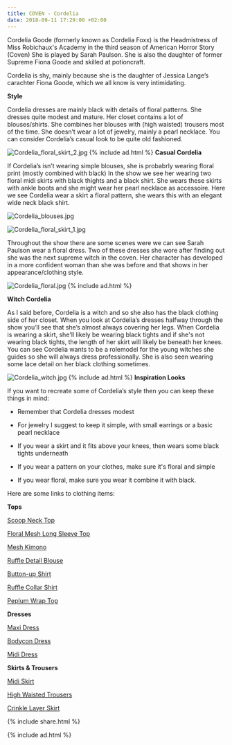 ```yaml
---
title: COVEN - Cordelia
date: 2018-09-11 17:29:00 +02:00
---
```



Cordelia Goode (formerly known as Cordelia Foxx) is the Headmistress of Miss Robichaux's Academy in the third season of American Horror Story (Coven) She is played by Sarah Paulson. She is also the daughter of former Supreme Fiona Goode and skilled at potioncraft.

Cordelia is shy, mainly because she is the daughter of Jessica Lange’s carachter Fiona Goode, which we all know is very intimidating.

**Style**

Cordelia dresses are mainly black with details of floral patterns. She dresses quite modest and mature. Her closet contains a lot of blouses/shirts. She combines her blouses with (high waisted) trousers most of the time. She doesn’t wear a lot of jewelry, mainly a pearl necklace. You can consider Cordelia’s casual look to be quite old fashioned.

![Cordelia_floral_skirt_2.jpg](/uploads/Cordelia_floral_skirt_2.jpg)
{% include ad.html %}
**Casual Cordelia**

If Cordelia’s isn’t wearing simple blouses, she is probabrly wearing floral print (mostly combined with black) In the show we see her wearing two floral midi skirts with black thights and a black shirt. She wears these skirts with ankle boots and she might wear her pearl necklace as accessoire. Here we see Cordelia wear a skirt a floral pattern, she wears this with an elegant wide neck black shirt.

![Cordelia_blouses.jpg](/uploads/Cordelia_blouses.jpg)

![Cordelia_floral_skirt_1.jpg](/uploads/Cordelia_floral_skirt_1.jpg)

Throughout the show there are some scenes were we can see Sarah Paulson wear a floral dress. Two of these dresses she wore after finding out she was the next supreme witch in the coven. Her character has developed in a more confident woman than she was before and that shows in her appearance/clothing style.

![Cordelia_floral.jpg](/uploads/Cordelia_floral.jpg)
{% include ad.html %}

**Witch Cordelia**

As I said before, Cordelia is a witch and so she also has the black clothing side of her closet. When you look at Cordelia’s dresses halfway through the show you’ll see that she’s almost always covering her legs. When Cordelia is wearing a skirt, she'll likely be wearing black tights and if she's not wearing black tights, the length of her skirt will likely be beneath her knees. You can see Cordelia wants to be a rolemodel for the young witches she guides so she will always dress professionally. She is also seen wearing some lace detail on her black clothing sometimes.

![Cordelia_witch.jpg](/uploads/Cordelia_witch.jpg)
{% include ad.html %}
**Inspiration Looks**

If you want to recreate some of Cordelia’s style then you can keep these things in mind:

* Remember that Cordelia dresses modest

* For jewelry I suggest to keep it simple, with small earrings or a basic pearl necklace

* If you wear a skirt and it fits above your knees, then wears some black tights underneath

* If you wear a pattern on your clothes, make sure it's floral and simple

* If you wear floral, make sure you wear it combine it with black.

Here are some links to clothing items:

**Tops**

[Scoop Neck Top](https://www.urbanoutfitters.com/shop/uo-dara-open-scoop-neck-top)

[Floral Mesh Long Sleeve Top](https://www.urbanoutfitters.com/shop/uo-floral-mesh-long-sleeve-top?category=womens-tops&color=009)

[Mesh Kimono](https://nl.boohoo.com/mesh-kimono-with-crochet-trim/DZZ19028.html?color=105)

[Ruffle Detail Blouse](https://nl.boohoo.com/ruffle-detail-blouse/DZZ83918.html?color=105)

[Button-up Shirt](https://www.monki.com/en_eur/clothing/tops/product.classic-button-up-shirt-floral-print.0628346027.html)

[Ruffle Collar Shirt](http://eu.topshop.com/en/tseu/product/clothing-485092/shirts-blouses-4650803/ruffle-collar-shirt-7757721)

[Peplum Wrap Top](http://eu.topshop.com/en/tseu/product/clothing-485092/shirts-blouses-4650803/petite-peplum-wrap-top-7268306)

**Dresses**

[Maxi Dress](http://eu.topshop.com/en/tseu/product/clothing-485092/dresses-485107/leopard-print-maxi-dress-by-glamorous-7908154)

[Bodycon Dress](https://nl.boohoo.com/tall-off-the-shoulder-wrap-midi-bodycon-dress/TZZ97882.html?color=105)

[Midi Dress](https://nl.boohoo.com/boutique-full-skirted-prom-midi-dress/AZZ03564.html?color=105)

**Skirts & Trousers**

[Midi Skirt](https://www.monki.com/en_eur/clothing/skirts/product.midi-skirt-floral-print.0562278014.html)

[High Waisted Trousers](https://nl.boohoo.com/petite--high-waisted-woven-wide-leg-trousers/PZZ81790.html?color=105)

[Crinkle Layer Skirt](http://eu.topshop.com/en/tseu/product/clothing-485092/skirts-485114/crinkle-layer-skirt-by-lace-beads-7432422)

{% include share.html %}

{% include ad.html %}
